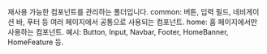 재사용 가능한 컴포넌트를 관리하는 폴더입니다.
common: 버튼, 입력 필드, 네비게이션 바, 푸터 등 여러 페이지에서 공통으로 사용되는 컴포넌트.
home: 홈 페이지에서만 사용하는 컴포넌트.
예시: Button, Input, Navbar, Footer, HomeBanner, HomeFeature 등.
